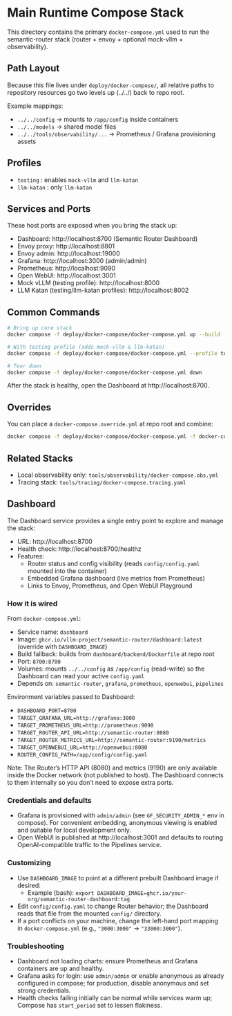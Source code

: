 # Main Runtime Compose Stack

This directory contains the primary `docker-compose.yml` used to run the semantic-router stack (router + envoy + optional mock-vllm + observability).

## Path Layout
Because this file lives under `deploy/docker-compose/`, all relative paths to repository resources go two levels up (../../) back to repo root.

Example mappings:

- `../../config` -> mounts to `/app/config` inside containers
- `../../models` -> shared model files
- `../../tools/observability/...` -> Prometheus / Grafana provisioning assets

## Profiles

- `testing` : enables `mock-vllm` and `llm-katan`
- `llm-katan` : only `llm-katan`

## Services and Ports

These host ports are exposed when you bring the stack up:

- Dashboard: http://localhost:8700 (Semantic Router Dashboard)
- Envoy proxy: http://localhost:8801
- Envoy admin: http://localhost:19000
- Grafana: http://localhost:3000 (admin/admin)
- Prometheus: http://localhost:9090
- Open WebUI: http://localhost:3001
- Mock vLLM (testing profile): http://localhost:8000
- LLM Katan (testing/llm-katan profiles): http://localhost:8002

## Common Commands

```bash
# Bring up core stack
docker compose -f deploy/docker-compose/docker-compose.yml up --build

# With testing profile (adds mock-vllm & llm-katan)
docker compose -f deploy/docker-compose/docker-compose.yml --profile testing up --build

# Tear down
docker compose -f deploy/docker-compose/docker-compose.yml down
```

After the stack is healthy, open the Dashboard at http://localhost:8700.

## Overrides
You can place a `docker-compose.override.yml` at repo root and combine:

```bash
docker compose -f deploy/docker-compose/docker-compose.yml -f docker-compose.override.yml up -d
```

## Related Stacks

- Local observability only: `tools/observability/docker-compose.obs.yml`
- Tracing stack: `tools/tracing/docker-compose.tracing.yaml`

## Dashboard

The Dashboard service provides a single entry point to explore and manage the stack:

- URL: http://localhost:8700
- Health check: http://localhost:8700/healthz
- Features:
  - Router status and config visibility (reads `config/config.yaml` mounted into the container)
  - Embedded Grafana dashboard (live metrics from Prometheus)
  - Links to Envoy, Prometheus, and Open WebUI Playground

### How it is wired

From `docker-compose.yml`:

- Service name: `dashboard`
- Image: `ghcr.io/vllm-project/semantic-router/dashboard:latest` (override with `DASHBOARD_IMAGE`)
- Build fallback: builds from `dashboard/backend/Dockerfile` at repo root
- Port: `8700:8700`
- Volumes: mounts `../../config` as `/app/config` (read-write) so the Dashboard can read your active `config.yaml`
- Depends on: `semantic-router`, `grafana`, `prometheus`, `openwebui`, `pipelines`

Environment variables passed to Dashboard:

- `DASHBOARD_PORT=8700`
- `TARGET_GRAFANA_URL=http://grafana:3000`
- `TARGET_PROMETHEUS_URL=http://prometheus:9090`
- `TARGET_ROUTER_API_URL=http://semantic-router:8080`
- `TARGET_ROUTER_METRICS_URL=http://semantic-router:9190/metrics`
- `TARGET_OPENWEBUI_URL=http://openwebui:8080`
- `ROUTER_CONFIG_PATH=/app/config/config.yaml`

Note: The Router’s HTTP API (8080) and metrics (9190) are only available inside the Docker network (not published to host). The Dashboard connects to them internally so you don’t need to expose extra ports.

### Credentials and defaults

- Grafana is provisioned with `admin/admin` (see `GF_SECURITY_ADMIN_*` env in compose). For convenient embedding, anonymous viewing is enabled and suitable for local development only.
- Open WebUI is published at http://localhost:3001 and defaults to routing OpenAI-compatible traffic to the Pipelines service.

### Customizing

- Use `DASHBOARD_IMAGE` to point at a different prebuilt Dashboard image if desired:
  - Example (bash): `export DASHBOARD_IMAGE=ghcr.io/your-org/semantic-router-dashboard:tag`
- Edit `config/config.yaml` to change Router behavior; the Dashboard reads that file from the mounted `config/` directory.
- If a port conflicts on your machine, change the left-hand port mapping in `docker-compose.yml` (e.g., `"3000:3000"` -> `"33000:3000"`).

### Troubleshooting

- Dashboard not loading charts: ensure Prometheus and Grafana containers are up and healthy.
- Grafana asks for login: use `admin/admin` or enable anonymous as already configured in compose; for production, disable anonymous and set strong credentials.
- Health checks failing initially can be normal while services warm up; Compose has `start_period` set to lessen flakiness.
